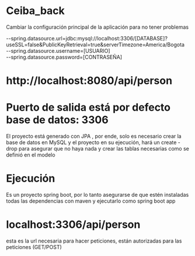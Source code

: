 # Ceiba_back 
Cambiar la configuración principal de la aplicación para no tener problemas

--spring.datasource.url=jdbc:mysql://localhost:3306/[DATABASE]?useSSL=false&PublicKeyRetrieval=true&serverTimezone=America/Bogota  
--spring.datasource.username=[USUARIO]  
--spring.datasource.password=[CONTRASEÑA]  

# http://localhost:8080/api/person

# Puerto de salida está por defecto base de datos: 3306

El proyecto está generado con JPA , por ende, solo es necesario crear la base de datos en MySQL y el proyecto en su ejecución, hará un create - drop para asegurar que no haya nada y crear las tablas necesarias como se definió en el modelo

# Ejecución  
Es un proyecto spring boot, por lo tanto asegurarse de que estén instaladas todas las dependencias con maven y ejecutarlo como spring boot app

# localhost:3306/api/person 
esta es la url necesaria para hacer peticiones, están autorizadas para las peticiones (GET/POST)
